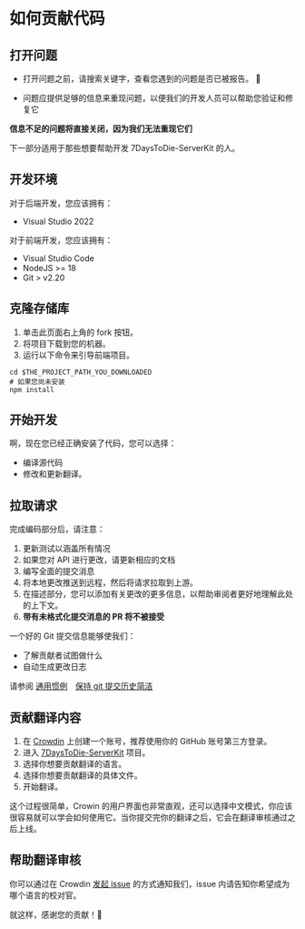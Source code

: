 # 如何贡献代码

## 打开问题
- 打开问题之前，请搜索关键字，查看您遇到的问题是否已被报告。 :pray:

- 问题应提供足够的信息来重现问题，以便我们的开发人员可以帮助您验证和修复它

**信息不足的问题将直接关闭，因为我们无法重现它们**

下一部分适用于那些想要帮助开发 7DaysToDie-ServerKit 的人。

## 开发环境
对于后端开发，您应该拥有：
- Visual Studio 2022

对于前端开发，您应该拥有：
- Visual Studio Code
- NodeJS >= 18
- Git > v2.20

## 克隆存储库
1. 单击此页面右上角的 fork 按钮。
2. 将项目下载到您的机器。
3. 运行以下命令来引导前端项目。

```shell
cd $THE_PROJECT_PATH_YOU_DOWNLOADED
# 如果您尚未安装
npm install
```

## 开始开发
啊，现在您已经正确安装了代码，您可以选择：

- 编译源代码
- 修改和更新翻译。

## 拉取请求
完成编码部分后，请注意：

1. 更新测试以涵盖所有情况
2. 如果您对 API 进行更改，请更新相应的文档
3. 编写全面的提交消息
4. 将本地更改推送到远程，然后将请求拉取到上游。
5. 在描述部分，您可以添加有关更改的更多信息，以帮助审阅者更好地理解此处的上下文。
6. **带有未格式化提交消息的 PR 将不被接受**
   
一个好的 Git 提交信息能够使我们：
- 了解贡献者试图做什么
- 自动生成更改日志

请参阅 [通用惯例](https://www.conventionalcommits.org)&emsp;[保持 git 提交历史简洁](https://about.gitlab.com/blog/2018/06/07/keeping-git-commit-history-clean)

## 贡献翻译内容
1. 在 [Crowdin](https://crowdin.com) 上创建一个账号，推荐使用你的 GitHub 账号第三方登录。
2. 进入 [7DaysToDie-ServerKit](https://crowdin.com/project/7daystodie-serverkit) 项目。
3. 选择你想要贡献翻译的语言。
4. 选择你想要贡献翻译的具体文件。
5. 开始翻译。
   
这个过程很简单，Crowin 的用户界面也非常直观，还可以选择中文模式，你应该很容易就可以学会如何使用它。当你提交完你的翻译之后，它会在翻译审核通过之后上线。

## 帮助翻译审核
你可以通过在 Crowdin [发起 issue](https://crowdin.com/project/7daystodie-serverkit/discussions) 的方式通知我们，issue 内请告知你希望成为哪个语言的校对官。

就这样，感谢您的贡献！🤩
